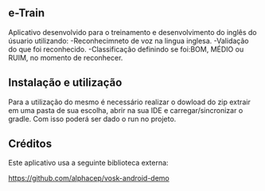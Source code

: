 ## e-Train

Aplicativo desenvolvido para o treinamento e desenvolvimento do inglês do úsuario utilizando:
-Reconhecimneto de voz na lingua inglesa. 
-Validação do que foi reconhecido.
-Classificação definindo se foi:BOM, MÉDIO ou RUIM, no momento de reconhecer.


## Instalação e utilização

Para a utilização do mesmo é necessário realizar o dowload do zip extrair em uma pasta de sua escolha, abrir na sua IDE e carregar/sincronizar o gradle.
Com isso poderá ser dado o run no projeto.

 
## Créditos
Este aplicativo usa a seguinte biblioteca externa:

https://github.com/alphacep/vosk-android-demo
